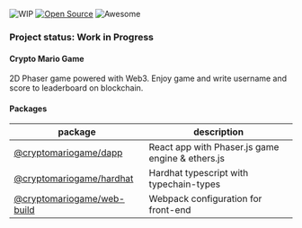 ![WIP](http://img.shields.io/badge/Status-WIP-green.svg)
[![Open Source](https://badges.frapsoft.com/os/v1/open-source.svg?v=103)](https://opensource.org/)
![Awesome](https://cdn.rawgit.com/sindresorhus/awesome/d7305f38d29fed78fa85652e3a63e154dd8e8829/media/badge.svg)

### Project status: Work in Progress

#### Crypto Mario Game

2D Phaser game powered with Web3. Enjoy game and write username and score to leaderboard on blockchain.

#### Packages

| package                                               | description                                           |
| ----------------------------------------------------- | ----------------------------------------------------- |
| [@cryptomariogame/dapp](./packages/dapp)              | React app with Phaser.js game engine & ethers.js      |
| [@cryptomariogame/hardhat](./packages/hardhat)        | Hardhat typescript with typechain-types               |
| [@cryptomariogame/web-build](./packages/web-build)    | Webpack configuration for front-end                   |

